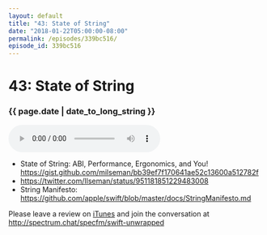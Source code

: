 ```yaml
---
layout: default
title: "43: State of String"
date: "2018-01-22T05:00:00-08:00"
permalink: /episodes/339bc516/
episode_id: 339bc516
---
```


# 43: State of String

### {{ page.date | date_to_long_string }}

<audio controls><source src="/audio/339bc516.mp3" type="audio/mpeg"></audio>
<br/>
* State of String: ABI, Performance, Ergonomics, and You! https://gist.github.com/milseman/bb39ef7f170641ae52c13600a512782f
* https://twitter.com/Ilseman/status/951181851229483008
* String Manifesto: https://github.com/apple/swift/blob/master/docs/StringManifesto.md

Please leave a review on [iTunes](https://itunes.apple.com/us/podcast/swift-unwrapped/id1209817203?mt=2) and join the conversation at http://spectrum.chat/specfm/swift-unwrapped
